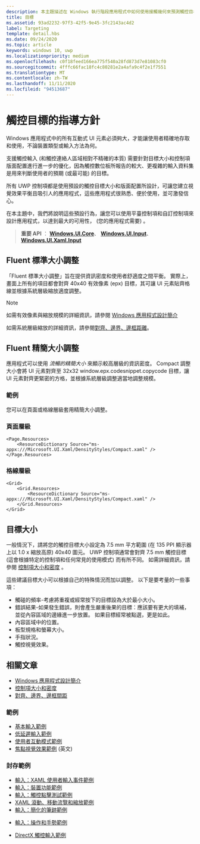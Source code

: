 ```yaml
---
description: 本主題描述在 Windows 執行階段應用程式中如何使用接觸幾何來預測觸控目標，並提供觸控目標的最佳做法。
title: 目標
ms.assetid: 93ad2232-97f3-42f5-9e45-3fc2143ac4d2
label: Targeting
template: detail.hbs
ms.date: 09/24/2020
ms.topic: article
keywords: windows 10, uwp
ms.localizationpriority: medium
ms.openlocfilehash: c0f18feed166ea775f540a28fd873d7e81083cf0
ms.sourcegitcommit: 4fffc66fac18fc4c80281e2a4afa9c4f2e1f7551
ms.translationtype: MT
ms.contentlocale: zh-TW
ms.lasthandoff: 11/11/2020
ms.locfileid: "94513687"
---
```

# <a name="guidelines-for-touch-targets"></a>觸控目標的指導方針

Windows 應用程式中的所有互動式 UI 元素必須夠大，才能讓使用者精確地存取和使用，不論裝置類型或輸入方法為何。

支援觸控輸入 (和觸控連絡人區域相對不精確的本質) 需要針對目標大小和控制項版面配置進行進一步的優化，因為觸控數位板所報告的較大、更複雜的輸入資料集是用來判斷使用者的預期 (或最可能) 的目標。

所有 UWP 控制項都是使用預設的觸控目標大小和版面配置所設計，可讓您建立視覺效果平衡且吸引人的應用程式，這些應用程式很熟悉、便於使用，並可激發信心。

在本主題中，我們將說明這些預設行為，讓您可以使用平臺控制項和自訂控制項來設計應用程式，以達到最大的可用性， (您的應用程式需要) 。

> **重要 API** ： [**Windows.UI.Core**](/uwp/api/Windows.UI.Core)、 [**Windows.UI.Input**](/uwp/api/Windows.UI.Input)、 [**Windows.UI.Xaml.Input**](/uwp/api/Windows.UI.Xaml.Input)

## <a name="fluent-standard-sizing"></a>Fluent 標準大小調整

「Fluent 標準大小調整」旨在提供資訊密度和使用者舒適度之間平衡。 實際上，畫面上所有的項目都會對齊 40x40 有效像素 (epx) 目標，其可讓 UI 元素貼齊格線並根據系統層級縮放適度調整。

> [!NOTE]
> 如需有效像素與縮放規模的詳細資訊，請參閱 [Windows 應用程式設計簡介](../basics/design-and-ui-intro.md#effective-pixels-and-scaling)
>
> 如需系統層級縮放的詳細資訊，請參閱[對齊、邊界、邊框距離](../layout/alignment-margin-padding.md)。

## <a name="fluent-compact-sizing"></a>Fluent 精簡大小調整

應用程式可以使用 *流暢的精簡大小* 來顯示較高層級的資訊密度。 Compact 調整大小會將 UI 元素對齊至 32x32 window.epx.codesnippet.copycode 目標，讓 UI 元素對齊更緊密的方格，並根據系統層級調整適當地調整規模。

### <a name="examples"></a>範例

您可以在頁面或格線層級套用精簡大小調整。

### <a name="page-level"></a>頁面層級

```xaml
<Page.Resources>
    <ResourceDictionary Source="ms-appx:///Microsoft.UI.Xaml/DensityStyles/Compact.xaml" />
</Page.Resources>
```

### <a name="grid-level"></a>格線層級

```xaml
<Grid>
    <Grid.Resources>
        <ResourceDictionary Source="ms-appx:///Microsoft.UI.Xaml/DensityStyles/Compact.xaml" />
    </Grid.Resources>
</Grid>
```

## <a name="target-size"></a>目標大小

一般情況下，請將您的觸控目標大小設定為 7.5 mm 平方範圍 (在 135 PPI 顯示器上以 1.0 x 縮放高原) 40x40 圖元。 UWP 控制項通常會對齊 7.5 mm 觸控目標 (這會根據特定的控制項和任何常見的使用模式) 而有所不同。 如需詳細資訊，請參閱 [控制項大小和密度](../style/spacing.md) 。

這些建議目標大小可以根據自己的特殊情況而加以調整。 以下是要考量的一些事項：

- 觸碰的頻率-考慮將重複或經常按下的目標設為大於最小大小。
- 錯誤結果-如果發生錯誤，則會產生嚴重後果的目標：應該要有更大的填補，並從內容區域的邊緣進一步放置。 如果目標經常被點選，更是如此。
- 內容區域中的位置。
- 板型規格和螢幕大小。
- 手指狀況。
- 觸控視覺效果。

## <a name="related-articles"></a>相關文章

- [Windows 應用程式設計簡介](../basics/design-and-ui-intro.md)
- [控制項大小和密度](../style/spacing.md)
- [對齊、邊界、邊框間距](../layout/alignment-margin-padding.md)

### <a name="samples"></a>範例

- [基本輸入範例](https://github.com/Microsoft/Windows-universal-samples/tree/master/Samples/BasicInput)
- [低延遲輸入範例](https://github.com/Microsoft/Windows-universal-samples/tree/master/Samples/LowLatencyInput)
- [使用者互動模式範例](https://github.com/Microsoft/Windows-universal-samples/tree/master/Samples/UserInteractionMode)
- [焦點視覺效果範例](https://github.com/Microsoft/Windows-universal-samples/tree/master/Samples/XamlFocusVisuals) \(英文\)

### <a name="archive-samples"></a>封存範例

- [輸入：XAML 使用者輸入事件範例](https://github.com/microsoftarchive/msdn-code-gallery-microsoft/tree/411c271e537727d737a53fa2cbe99eaecac00cc0/Official%20Windows%20Platform%20Sample/Input%20XAML%20user%20input%20events%20sample)
- [輸入：裝置功能範例](https://github.com/microsoftarchive/msdn-code-gallery-microsoft/tree/411c271e537727d737a53fa2cbe99eaecac00cc0/Official%20Windows%20Platform%20Sample/Windows%208%20app%20samples/%5BC%23%5D-Windows%208%20app%20samples/C%23/Windows%208%20app%20samples/Input%20Device%20capabilities%20sample%20(Windows%208))
- [輸入：觸控點擊測試範例](https://github.com/microsoftarchive/msdn-code-gallery-microsoft/tree/411c271e537727d737a53fa2cbe99eaecac00cc0/Official%20Windows%20Platform%20Sample/Windows%208%20desktop%20samples/%5BC%2B%2B%5D-Windows%208%20desktop%20samples/C%2B%2B/Windows%208%20desktop%20samples/Input%20Touch%20hit%20testing%20sample)
- [XAML 滾動、移動流覽和縮放範例](https://github.com/microsoftarchive/msdn-code-gallery-microsoft/tree/411c271e537727d737a53fa2cbe99eaecac00cc0/Official%20Windows%20Platform%20Sample/Universal%20Windows%20app%20samples/111487-Universal%20Windows%20app%20samples/XAML%20scrolling%2C%20panning%2C%20and%20zooming%20sample)
- [輸入：簡化的筆跡範例](https://github.com/microsoftarchive/msdn-code-gallery-microsoft/tree/411c271e537727d737a53fa2cbe99eaecac00cc0/Official%20Windows%20Platform%20Sample/Input%20Simplified%20ink%20sample)
* [輸入：操作和手勢範例](https://github.com/microsoftarchive/msdn-code-gallery-microsoft/tree/411c271e537727d737a53fa2cbe99eaecac00cc0/Official%20Windows%20Platform%20Sample/Input%20Gestures%20and%20manipulations%20with%20GestureRecognizer)
- [DirectX 觸控輸入範例](https://github.com/microsoftarchive/msdn-code-gallery-microsoft/tree/411c271e537727d737a53fa2cbe99eaecac00cc0/Official%20Windows%20Platform%20Sample/Windows%208%20app%20samples/%5BC%2B%2B%5D-Windows%208%20app%20samples/C%2B%2B/Windows%208%20app%20samples/DirectX%20touch%20input%20sample%20(Windows%208))
